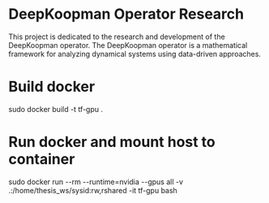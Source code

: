 # DeepKoopman Operator Research

This project is dedicated to the research and development of the DeepKoopman operator. The DeepKoopman operator is a mathematical framework for analyzing dynamical systems using data-driven approaches.

# Build docker 

sudo docker build -t tf-gpu .

# Run docker and mount host to container

sudo docker run --rm --runtime=nvidia --gpus all -v .:/home/thesis_ws/sysid:rw,rshared -it tf-gpu bash
